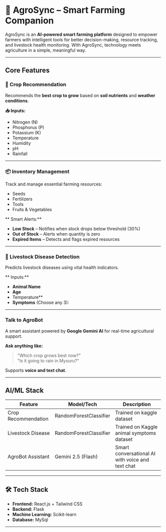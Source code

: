 # 🌾 AgroSync – Smart Farming Companion

AgroSync is an **AI-powered smart farming platform** designed to empower farmers with intelligent tools for better decision-making, resource tracking, and livestock health monitoring. With AgroSync, technology meets agriculture in a simple, meaningful way.

---

##  Core Features

### 🌱 Crop Recommendation  
Recommends the **best crop to grow** based on **soil nutrients** and **weather conditions**.

**📥 Inputs:**  
- Nitrogen (N)  
- Phosphorus (P)  
- Potassium (K)  
- Temperature  
- Humidity  
- pH  
- Rainfall  

---

### 📦 Inventory Management  
Track and manage essential farming resources:

-  Seeds  
- Fertilizers  
- Tools  
- Fruits & Vegetables  

** Smart Alerts:**  
-  **Low Stock** – Notifies when stock drops below threshold (30%)
-  **Out of Stock** – Alerts when quantity is zero  
-  **Expired Items** – Detects and flags expired resources

---

### 🐄 Livestock Disease Detection  
Predicts livestock diseases using vital health indicators.

** Inputs:**  
-  **Animal Name**  
-  **Age**  
- Temperature**  
- **Symptoms** (Choose any 3):  
---

###  Talk to AgroBot  
A smart assistant powered by **Google Gemini AI** for real-time agricultural support.

**Ask anything like:**  
>  "Which crop grows best now?"  
>  "Is it going to rain in Mysuru?"  

Supports **voice and text chat**.

---

##  AI/ML Stack

|  Feature               |  Model/Tech           |  Description                           |
|-------------------------|----------------------|------------------------------------------
| Crop Recommendation     | RandomForestClassifier      | Trained on kaggle dataset          |
| Livestock Disease       | RandomForestClassifier       | Trained on Kaggle animal symptoms dataset |
| AgroBot Assistant       | Gemini 2.5 (Flash)   | Smart conversational AI with voice  and text chat      |

---

## 🛠️ Tech Stack

- **Frontend:** React.js + Tailwind CSS  
-  **Backend:** Flask  
-  **Machine Learning:** Scikit-learn  
-  **Database:** MySql 


---


